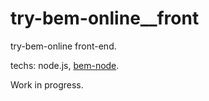 # try-bem-online__front

try-bem-online front-end.

techs: node.js, [bem-node](https://github.com/wtfil/bem-node).

Work in progress.